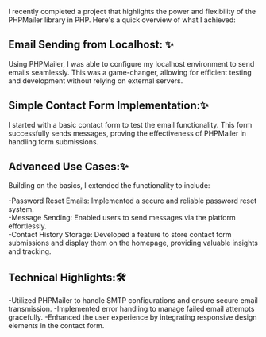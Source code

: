 
I recently completed a project that highlights the power and flexibility of the PHPMailer library in PHP. Here's a quick overview of what I achieved:

 ## Email Sending from Localhost: ✨
Using PHPMailer, I was able to configure my localhost environment to send emails seamlessly. This was a game-changer, allowing for efficient testing and development without relying on external servers.

 ## Simple Contact Form Implementation:✨
I started with a basic contact form to test the email functionality. This form successfully sends messages, proving the effectiveness of PHPMailer in handling form submissions.

 ## Advanced Use Cases:✨
Building on the basics, I extended the functionality to include:

-Password Reset Emails: Implemented a secure and reliable password reset system.
<br>
-Message Sending: Enabled users to send messages via the platform effortlessly.
<br>
-Contact History Storage: Developed a feature to store contact form submissions and display them on the homepage, providing valuable insights and tracking.
## Technical Highlights:🛠

-Utilized PHPMailer to handle SMTP configurations and ensure secure email transmission.
-Implemented error handling to manage failed email attempts gracefully.
-Enhanced the user experience by integrating responsive design elements in the contact form.
